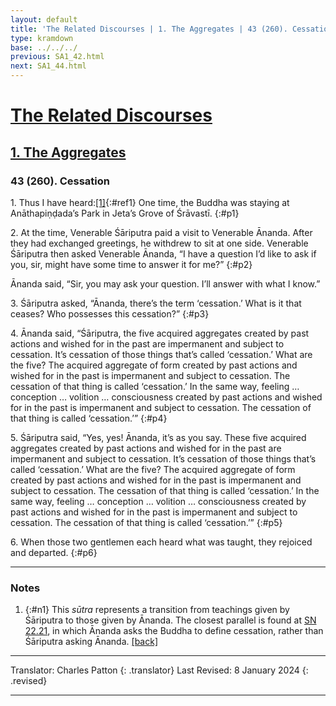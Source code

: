 ```yaml
---
layout: default
title: 'The Related Discourses | 1. The Aggregates | 43 (260). Cessation'
type: kramdown
base: ../../../
previous: SA1_42.html
next: SA1_44.html
---
```


# [The Related Discourses](../index.html)
## [1. The Aggregates](index.html)
### 43 (260). Cessation

1\. Thus I have heard:[\[1\]](#n1){:#ref1} One time, the Buddha was staying at Anāthapiṇḍada’s Park in Jeta’s Grove of Śrāvastī.
{:#p1}

2\. At the time, Venerable Śāriputra paid a visit to Venerable Ānanda. After they had exchanged greetings, he withdrew to sit at one side. Venerable Śāriputra then asked Venerable Ānanda, “I have a question I’d like to ask if you, sir, might have some time to answer it for me?”
{:#p2}

Ānanda said, “Sir, you may ask your question. I’ll answer with what I know.”


3\. Śāriputra asked, “Ānanda, there’s the term ‘cessation.’ What is it that ceases? Who possesses this cessation?”
{:#p3}

4\. Ānanda said, “Śāriputra, the five acquired aggregates created by past actions and wished for in the past are impermanent and subject to cessation. It’s cessation of those things that’s called ‘cessation.’ What are the five? The acquired aggregate of form created by past actions and wished for in the past is impermanent and subject to cessation. The cessation of that thing is called ‘cessation.’ In the same way, feeling … conception … volition … consciousness created by past actions and wished for in the past is impermanent and subject to cessation. The cessation of that thing is called ‘cessation.’”
{:#p4}

5\. Śāriputra said, “Yes, yes! Ānanda, it’s as you say. These five acquired aggregates created by past actions and wished for in the past are impermanent and subject to cessation. It’s cessation of those things that’s called ‘cessation.’ What are the five? The acquired aggregate of form created by past actions and wished for in the past is impermanent and subject to cessation. The cessation of that thing is called ‘cessation.’ In the same way, feeling … conception … volition … consciousness created by past actions and wished for in the past is impermanent and subject to cessation. The cessation of that thing is called ‘cessation.’”
{:#p5}

6\. When those two gentlemen each heard what was taught, they rejoiced and departed.
{:#p6}

---

### Notes

1. {:#n1} This <em>sūtra</em> represents a transition from teachings given by Śāriputra to those given by Ānanda. The closest parallel is found at <a href="https://suttacentral.net/sn22.21/en/sujato" target="_blank">SN 22.21</a>, in which Ānanda asks the Buddha to define cessation, rather than Śāriputra asking Ānanda. [\[back\]](#ref1)

---

Translator: Charles Patton
{: .translator}
Last Revised: 8 January 2024
{: .revised}

---